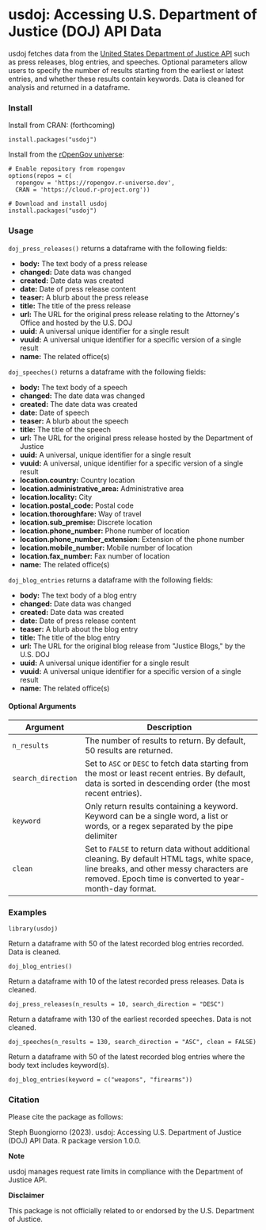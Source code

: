 # usdoj: Accessing U.S. Department of Justice (DOJ) API Data

usdoj fetches data from the [United States Department of Justice API](https://www.justice.gov/developer/api-documentation/api_v1) such as press releases, blog entries, and speeches. Optional parameters allow users to specify the number of results starting from the earliest or latest entries, and whether these results contain keywords. Data is cleaned for analysis and returned in a dataframe.

### Install 

Install from CRAN: (forthcoming)
```
install.packages("usdoj")
```

Install from the [rOpenGov universe](https://ropengov.r-universe.dev/ui#builds):
```
# Enable repository from ropengov
options(repos = c(
  ropengov = 'https://ropengov.r-universe.dev',
  CRAN = 'https://cloud.r-project.org'))
  
# Download and install usdoj
install.packages("usdoj")
```

### Usage

`doj_press_releases()` returns a dataframe with the following fields: 

- **body:** The text body of a press release
- **changed:** Date data was changed
- **created:** Date data was created
- **date:** Date of press release content
- **teaser:** A blurb about the press release
- **title:** The title of the press release
- **url:** The URL for the original press release relating to the Attorney's Office and hosted by the U.S. DOJ
- **uuid:** A universal unique identifier for a single result
- **vuuid:** A universal unique identifier for a specific version of a single result
- **name:** The related office(s)

`doj_speeches()` returns a dataframe with the following fields: 

- **body:** The text body of a speech
- **changed:** The date data was changed 
- **created:** The date data was created
- **date:** Date of speech
- **teaser:** A blurb about the speech
- **title:** The title of the speech
- **url:** The URL for the original press release hosted by the Department of Justice
- **uuid:** A universal, unique identifier for a single result
- **vuuid:** A universal, unique identifier for a specific version of a single result
- **location.country:** Country location
- **location.administrative_area:** Administrative area
- **location.locality:** City 
- **location.postal_code:** Postal code
- **location.thoroughfare:** Way of travel
- **location.sub_premise:** Discrete location
- **location.phone_number:** Phone number of location
- **location.phone_number_extension:** Extension of the phone number
- **location.mobile_number:** Mobile number of location
- **location.fax_number:** Fax number of location
- **name:** The related office(s)

`doj_blog_entries` returns a dataframe with the following fields: 

- **body:** The text body of a blog entry
- **changed:** Date data was changed
- **created:** Date data was created
- **date:** Date of press release content
- **teaser:** A blurb about the blog entry
- **title:** The title of the blog entry
- **url:** The URL for the original blog release from "Justice Blogs," by the U.S. DOJ
- **uuid:** A universal unique identifier for a single result
- **vuuid:** A universal unique identifier for a specific version of a single result
- **name:** The related office(s)

#### Optional Arguments

| Argument | Description |
| ------------- | ------------- |
| `n_results`  | The number of results to return. By default, 50 results are returned.  |
| `search_direction`  | Set to `ASC` or `DESC` to fetch data starting from the most or least recent entries. By default, data is sorted in descending order (the most recent entries).  |
| `keyword` | Only return results containing a keyword. Keyword can be a single word, a list or words, or a regex separated by the pipe delimiter|
| `clean` | Set to `FALSE` to return data without additional cleaning. By default HTML tags, white space, line breaks, and other messy characters are removed. Epoch time is converted to year-month-day format.  |

### Examples

```
library(usdoj)
```

Return a dataframe with 50 of the latest recorded blog entries recorded. Data is cleaned. 
```
doj_blog_entries()
```

Return a dataframe with 10 of the latest recorded press releases. Data is cleaned. 
```
doj_press_releases(n_results = 10, search_direction = "DESC")
```

Return a dataframe with 130 of the earliest recorded speeches. Data is not cleaned. 
```
doj_speeches(n_results = 130, search_direction = "ASC", clean = FALSE)
```

Return a dataframe with 50 of the latest recorded blog entries where the body text includes keyword(s).
```
doj_blog_entries(keyword = c("weapons", "firearms"))
```


### Citation

Please cite the package as follows: 

Steph Buongiorno (2023). usdoj: Accessing U.S. Department of Justice (DOJ) API Data. R package version 1.0.0.

**Note**

usdoj manages request rate limits in compliance with the Department of Justice API. 

**Disclaimer**

This package is not officially related to or endorsed by the U.S. Department of Justice. 

